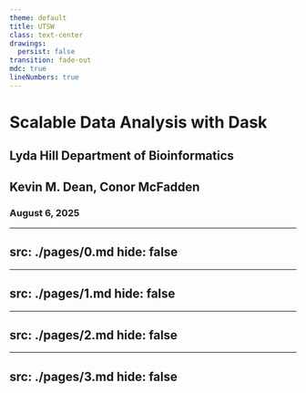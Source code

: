 ```yaml
---
theme: default
title: UTSW
class: text-center
drawings:
  persist: false
transition: fade-out
mdc: true
lineNumbers: true
---
```


# Scalable Data Analysis with Dask
## Lyda Hill Department of Bioinformatics
## Kevin M. Dean, Conor McFadden
### August 6, 2025


---
src: ./pages/0.md
hide: false
---

---
src: ./pages/1.md
hide: false
---

---
src: ./pages/2.md
hide: false
---

---
src: ./pages/3.md
hide: false
---
